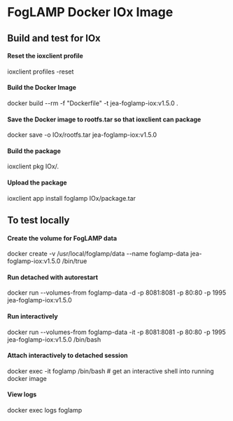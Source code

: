 
# FogLAMP Docker IOx Image

## Build and test for IOx

#### Reset the ioxclient profile
ioxclient profiles -reset

#### Build the Docker Image
docker build --rm -f "Dockerfile" -t jea-foglamp-iox:v1.5.0 .

#### Save the Docker image to rootfs.tar so that ioxclient can package
docker save -o IOx/rootfs.tar jea-foglamp-iox:v1.5.0

#### Build the package
ioxclient pkg IOx/.

#### Upload the package
ioxclient app install foglamp IOx/package.tar

## To test locally
#### Create the volume for FogLAMP data
docker create -v /usr/local/foglamp/data --name foglamp-data jea-foglamp-iox:v1.5.0 /bin/true

#### Run detached with autorestart
docker run --volumes-from foglamp-data -d -p 8081:8081 -p 80:80 -p 1995 jea-foglamp-iox:v1.5.0

#### Run interactively
docker run --volumes-from foglamp-data -it -p 8081:8081 -p 80:80 -p 1995 jea-foglamp-iox:v1.5.0 /bin/bash

#### Attach interactively to detached session
docker exec -it foglamp /bin/bash # get an interactive shell into running docker image

#### View logs
docker exec logs foglamp